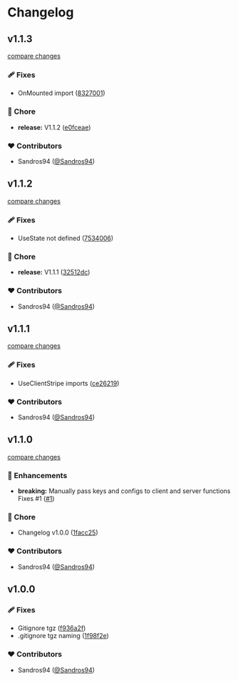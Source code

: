 # Changelog


## v1.1.3

[compare changes](https://github.com/sandros94/nuxt-stripe/compare/v1.1.2...v1.1.3)

### 🩹 Fixes

- OnMounted import ([8327001](https://github.com/sandros94/nuxt-stripe/commit/8327001))

### 🏡 Chore

- **release:** V1.1.2 ([e0fceae](https://github.com/sandros94/nuxt-stripe/commit/e0fceae))

### ❤️  Contributors

- Sandros94 ([@Sandros94](http://github.com/Sandros94))

## v1.1.2

[compare changes](https://github.com/sandros94/nuxt-stripe/compare/v1.1.1...v1.1.2)

### 🩹 Fixes

- UseState not defined ([7534006](https://github.com/sandros94/nuxt-stripe/commit/7534006))

### 🏡 Chore

- **release:** V1.1.1 ([32512dc](https://github.com/sandros94/nuxt-stripe/commit/32512dc))

### ❤️  Contributors

- Sandros94 ([@Sandros94](http://github.com/Sandros94))

## v1.1.1

[compare changes](https://github.com/sandros94/nuxt-stripe/compare/v1.1.0...v1.1.1)

### 🩹 Fixes

- UseClientStripe imports ([ce26219](https://github.com/sandros94/nuxt-stripe/commit/ce26219))

### ❤️  Contributors

- Sandros94 ([@Sandros94](http://github.com/Sandros94))

## v1.1.0

[compare changes](https://github.com/sandros94/nuxt-stripe/compare/v1.0.0...v1.1.0)

### 🚀 Enhancements

- **breaking:** Manually pass keys and configs to client and server functions Fixes #1 ([#1](https://github.com/sandros94/nuxt-stripe/issues/1))

### 🏡 Chore

- Changelog v1.0.0 ([1facc25](https://github.com/sandros94/nuxt-stripe/commit/1facc25))

### ❤️  Contributors

- Sandros94 ([@Sandros94](http://github.com/Sandros94))

## v1.0.0


### 🩹 Fixes

- Gitignore tgz ([f936a2f](https://github.com/sandros94/nuxt-stripe/commit/f936a2f))
- .gitignore tgz naming ([1f98f2e](https://github.com/sandros94/nuxt-stripe/commit/1f98f2e))

### ❤️  Contributors

- Sandros94 ([@Sandros94](http://github.com/Sandros94))

